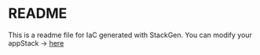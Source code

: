 # README
This is a readme file for IaC generated with StackGen.
You can modify your appStack -> [here](http://main.dev.stackgen.com/appstacks/4b4487b3-878f-4548-a41e-e10b10d2e269)
